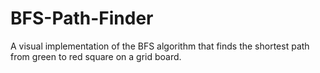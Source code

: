 # BFS-Path-Finder
A visual implementation of the BFS algorithm that finds the shortest path from green to red square on a grid board.
